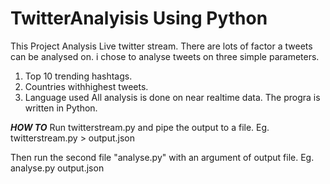 # TwitterAnalyisis Using Python


This Project Analysis Live twitter stream. There are lots of factor a tweets can be analysed on. i chose to analyse tweets on three simple parameters. 
1. Top 10 trending hashtags.
2. Countries withhighest tweets.
3. Language used
All analysis is done on near realtime data. The progra is written in Python.

*************HOW TO*************
Run twitterstream.py and pipe the output to a file.
Eg. twitterstream.py > output.json

Then run the second file "analyse.py" with an argument of output file.
Eg. analyse.py output.json

